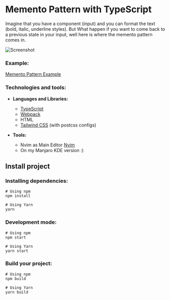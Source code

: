 # Memento Pattern with TypeScript 

Imagine that you have a component (input) and you can format the text (bold, italic, underline styles). But What happen if you want to come back to a previous state in your input, well here is where the memento pattern comes in.

![Screenshot](https://repository-images.githubusercontent.com/292397073/b2179f00-ed3a-11ea-9a13-dab5359e6c6b)

### Example:

[Memento Pattern Example](https://chavita1386.github.io/memento-pattern-typescript/)

### Technologies and tools:

- __Languages and Libraries:__ 
	- [TypeScript](https://www.typescriptlang.org/)
	- [Webpack](https://webpack.js.org/)
	- HTML
	- [Tailwind CSS](https://tailwindcss.com/) (with postcss configs)

- __Tools:__
	- Nvim as Main Editor [Nvim](https://neovim.io/) 
	- On my Manjaro KDE version :)


## Install project

### Installing dependencies:
```
# Using npm
npm install

# Using Yarn
yarn
```

### Development mode:
```
# Using npm
npm start 

# Using Yarn
yarn start
```

### Build your project:
```
# Using npm
npm build 

# Using Yarn
yarn build
```

